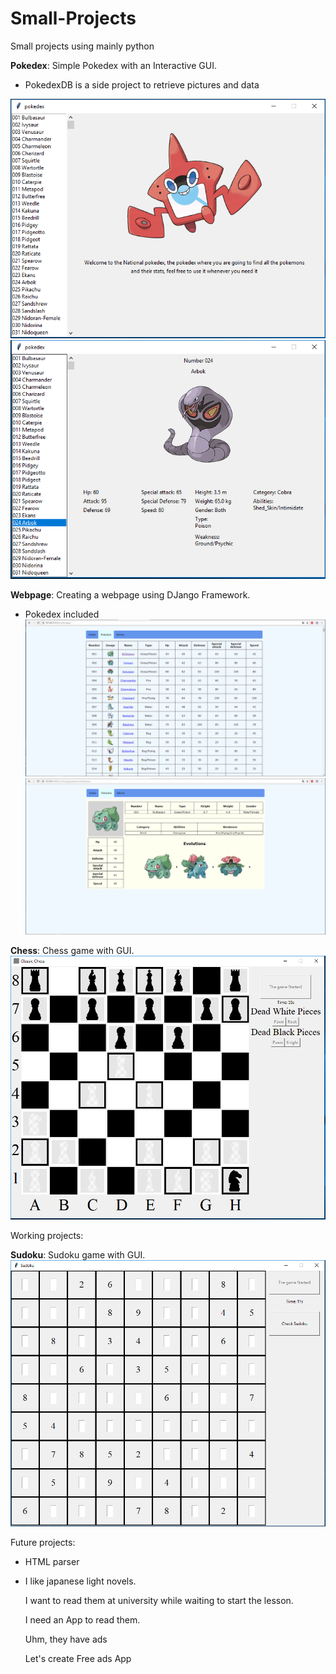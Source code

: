# Small-Projects
Small projects using mainly python

__Pokedex__: Simple Pokedex with an Interactive GUI.
- PokedexDB is a side project to retrieve pictures and data

![Screenshot](githubpictures/pokedex1.PNG)
![Screenshot](githubpictures/pokedex2.PNG)

__Webpage__: Creating a webpage using DJango Framework.

- Pokedex included
![Screenshot](githubpictures/webpokedex1.PNG)
![Screenshot](githubpictures/webpokedex2.PNG)

__Chess__: Chess game with GUI.
![Screenshot](githubpictures/chess.PNG)

Working projects:

__Sudoku__: Sudoku game with GUI.
![Screenshot](githubpictures/sudoku1.PNG)

Future projects:
- HTML parser
- I like japanese light novels. 

  I want to read them at university while waiting to start the lesson. 
  
  I need an App to read them.
  
  Uhm, they have ads
  
  Let's create Free ads App
 

